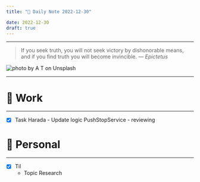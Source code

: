 ```yaml
---
title: "🌱 Daily Note 2022-12-30"

date: 2022-12-30
draft: true
---
```



---

> If you seek truth, you will not seek victory by dishonorable means, and if you find truth you will become invincible.
> — <cite>Epictetus</cite>

![photo by A T on Unsplash](https://images.unsplash.com/photo-1586175554766-77513ac248d0?crop=entropy&cs=tinysrgb&fm=jpg&ixid=MnwzNjM5Nzd8MHwxfHJhbmRvbXx8fHx8fHx8fDE2NzIzNzIxNzA&ixlib=rb-4.0.3&q=80&w=500&h=500)

---


# 💼 Work
---
- [X] Task Harada - Update logic PushStopService - reviewing


# 🌱 Personal
---
- [X] Til
	-  Topic Research 
